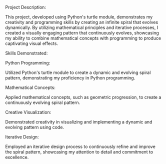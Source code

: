 Project Description:

This project, developed using Python's turtle module, demonstrates my creativity and programming skills by creating an infinite spiral that evolves dynamically.
By utilizing mathematical principles and iterative processes, I created a visually engaging pattern that continuously evolves,
showcasing my ability to combine mathematical concepts with programming to produce captivating visual effects.



Skills Demonstrated:

Python Programming: 

Utilized Python's turtle module to create a dynamic and evolving spiral pattern, demonstrating my proficiency in Python programming.

Mathematical Concepts:

Applied mathematical concepts, such as geometric progression, to create a continuously evolving spiral pattern.

Creative Visualization: 

Demonstrated creativity in visualizing and implementing a dynamic and evolving pattern using code.

Iterative Design: 

Employed an iterative design process to continuously refine and improve the spiral pattern, showcasing my attention to detail and commitment to excellence.
